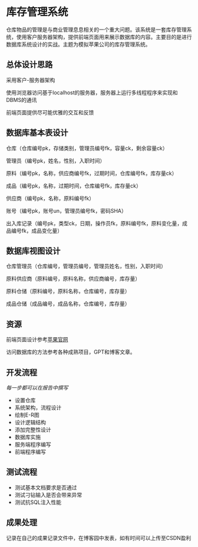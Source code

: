# 库存管理系统
仓库物品的管理是与商业管理息息相关的一个重大问题。该系统是一套库存管理系统，使用客户服务器架构，提供前端页面用来展示数据库的内容。主要目的是进行数据库系统设计的实战。主题为模拟苹果公司的库存管理系统。

## 总体设计思路
采用客户-服务器架构

使用浏览器访问基于localhost的服务器，服务器上运行多线程程序来实现和DBMS的通讯

前端页面提供尽可能优雅的交互和反馈

## 数据库基本表设计
仓库（仓库编号pk，存储类别，管理员编号fk，容量ck，剩余容量ck）

管理员（编号pk，姓名，性别，入职时间）

原料（编号pk，名称，供应商编号fk，过期时间，仓库编号fk，库存量ck）

成品（编号pk，名称，过期时间，仓库编号fk，库存量ck）

供应商（编号pk，名称，原料编号fk）

账号（编号pk，账号un，管理员编号fk，密码SHA）

出入库记录（编号pk，类型ck，日期，操作员fk，原料编号fk，原料变化量，成品编号fk，成品变化量）

## 数据库视图设计
仓库管理员（仓库编号，管理员编号，管理员姓名，性别，入职时间）

原料供应商（原料编号，原料名称，供应商编号，库存量）

原料仓储（原料编号，原料名称，仓库编号，库存量）

成品仓储（成品编号，成品名称，仓库编号，库存量）


## 资源
前端页面设计参考<a href="https://apple.com.cn">苹果官网</a>

访问数据库的方法参考各种成熟项目，GPT和博客文章。

## 开发流程
*每一步都可以在报告中撰写*
* 设置仓库
* 系统架构，流程设计
* 绘制E-R图
* 设计逻辑结构
* 添加完整性设计
* 数据库实施
* 服务端程序编写
* 前端程序编写

## 测试流程
* 测试基本文档要求是否通过
* 测试刁钻输入是否会带来异常
* 测试抗SQL注入性能

## 成果处理
记录在自己的成果记录文件中，在博客园中发表，如有时间可以上传至CSDN盈利